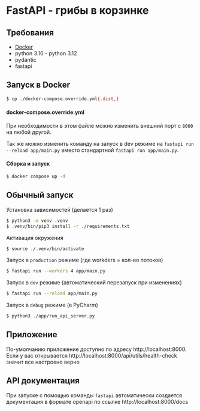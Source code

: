 # FastAPI - грибы в корзинке

## Требования

* [Docker](https://www.docker.com/)
* python 3.10 - python 3.12 
* pydantic
* fastapi

## Запуск в Docker

```bash
$ cp ./docker-compose.override.yml{.dist,}
```

#### docker-compose.override.yml
При необходимости в этом файле можно изменить внешний порт с `8000` на любой другой.

Так же можно изменить команду на запуск в dev режиме на `fastapi run --reload app/main.py` вместо стандартной `fastapi run app/main.py`.

#### Сборка и запуск
```bash
$ docker compose up -d 
```


## Обычный запуск

Установка зависимостей (делается 1 раз)
```bash
$ python3 -m venv .venv 
$ .venv/bin/pip3 install -r ./requirements.txt
```

Активация окружения
```bash
$ source ./.venv/bin/activate
```

Запуск в `production` режиме (где workders = кол-во потоков)
```bash
$ fastapi run --workers 4 app/main.py
```

Запуск в `dev` режиме (автоматический перезапуск при изменениях)
```bash
$ fastapi run --reload app/main.py 
```

Запуск в `debug` режиме (в PyCharm)
```bash
$ python3 ./app/run_api_server.py
```

## Приложение

По-умолчанию приложение доступно по адресу http://localhost:8000. 
Если у вас открывается http://localhost:8000/api/utils/health-check значит все настроено верно 

## API документация

При запуске с помощью команды `fastapi` автоматически создается документация в формате openapi по ссылке
http://localhost:8000/docs